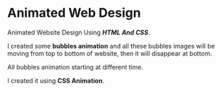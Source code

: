 # Animated Web Design

Animated Website Design Using ***HTML And CSS***.

I created some **bubbles animation** and all these bubbles images will be moving from top to bottom of website, then it will disappear at bottom. 

All bubbles animation starting at different time. 

I created it using **CSS Animation**.
